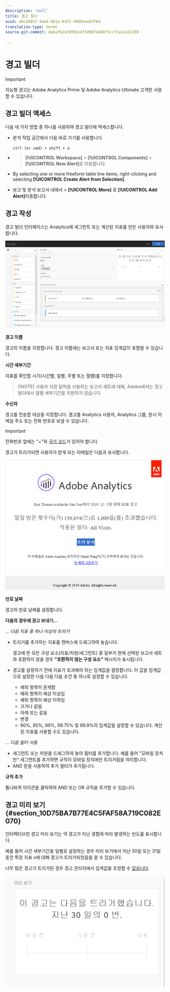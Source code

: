 ```yaml
---
description: 'null'
title: 경고 빌더
uuid: ebc2d457-4abd-4b1a-9357-489b5aeb3f64
translation-type: tm+mt
source-git-commit: dabaf6247695bc4f3d9bfe668f3ccfca12a52269

---
```



# 경고 빌더

>[!IMPORTANT]
>
>지능형 경고는 Adobe Analytics Prime 및 Adobe Analytics Ultimate 고객만 사용할 수 있습니다.

## 경고 빌더 액세스

다음 네 가지 방법 중 하나를 사용하여 경고 빌더에 액세스합니다.

* 분석 작업 공간에서 다음 바로 가기를 사용합니다.

   `ctrl (or cmd) + shift + a`
* > **[!UICONTROL Workspace]** > **[!UICONTROL Components]** > **[!UICONTROL New Alert]**&#x200B;로 이동합니다.
* By selecting one or more freeform table line items, right-clicking and selecting **[!UICONTROL Create Alert from Selection]**.
* 보고 및 분석 보고서 내에서 > **[!UICONTROL More]** 로 **[!UICONTROL Add Alert]**&#x200B;이동합니다.

## 경고 작성

경고 빌더 인터페이스는 Analytics에 세그먼트 또는 계산된 지표를 만든 사용자와 유사합니다.

![](assets/alert_builder.png)

<!--Meike, I edited this table for validation -->

**경고 이름**

경고의 이름을 지정합니다. 경고 이름에는 보고서 또는 지표 임계값이 포함될 수 있습니다.

**시간 세부기간**

지표를 확인할 시기(시간별, 일별, 주별 또는 월별)를 지정합니다.

>[!NOTE] 사용자 지정 달력을 사용하는 보고서 세트에 대해, Adobe에서는 경고 빌더에서 월별 세부기간을 지원하지 않습니다.

**수신자**

경고를 전송할 대상을 지정합니다. 경고를 Analytics 사용자, Analytics 그룹, 원시 이메일 주소 또는 전화 번호로 보낼 수 있습니다.

>[!IMPORTANT]
>
>전화번호 앞에는 &quot;+&quot;와 [국가 코드](https://countrycode.org/)가 있어야 합니다. 

경고가 트리거되면 사용자가 받게 되는 이메일은 다음과 유사합니다.

![](assets/alerts-email.PNG)

**만료 날짜**

경고의 만료 날짜를 설정합니다. 

**다음의 경우에 경고 보내기...**

*... 다음 지표 중 하나 이상의 트리거*

* 트리거를 추가하는 지표를 캔버스에 드래그하여 놓습니다. 

   경고에 뜬 모든 구성 요소(지표/차원/세그먼트) 중 일부가 현재 선택된 보고서 세트와 호환하지 않을 경우 **&quot;호환하지 않는 구성 요소&quot;** 메시지가 표시됩니다. 
* 경고를 설정하기 전에 지표가 초과해야 하는 임계값을 결정합니다. 이 값을 임계값으로 설정한 다음 다음 다음 조건 중 하나로 설정할 수 있습니다.

   * 예외 항목이 존재함
   * 예외 항목이 예상 이상임
   * 예외 항목이 예상 이하임
   * 크거나 같음
   * 아래 또는 같음
   * 변경
   * 90%, 95%, 99%, 99.75% 및 99.9%의 임계값을 설정할 수 있습니다.
   계산된 지표를 사용할 수도 있습니다.

*... 다음 필터 사용*

* 세그먼트 또는 차원을 드래그하여 놓아 필터를 추가합니다. 예를 들어 &quot;모바일 장치만&quot; 세그먼트를 추가하면 규칙이 모바일 장치에만 트리거됨을 의미합니다.
* AND 문을 사용하여 추가 필터가 추가됩니다.

**규칙 추가**

톱니바퀴 아이콘을 클릭하여 AND 또는 OR 규칙을 추가할 수 있습니다.

## 경고 미리 보기 {#section_10D75BA7B77E4C5FAF58A719C082E070}

인터랙티브한 경고 미리 보기는 약 경고가 지난 경험에 따라 발생하는 빈도를 표시합니다.

예를 들어 시간 세부기간을 일별로 설정하는 경우 미리 보기에서 지난 30일 또는 31일 동안 특정 지표 x에 대해 경고가 트리거되었음을 알 수 있습니다.

너무 많은 경고가 트리거된 경우 경고 관리자에서 임계값을 조정할 수 [있습니다](/help/components/c-alerts/alert-manager.md).

![](assets/alert_preview.png)
